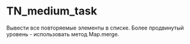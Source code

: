 # TN_medium_task
Вывести все повторяемые элементы в списке. Более продвинутый уровень - использовать метод Map.merge.
